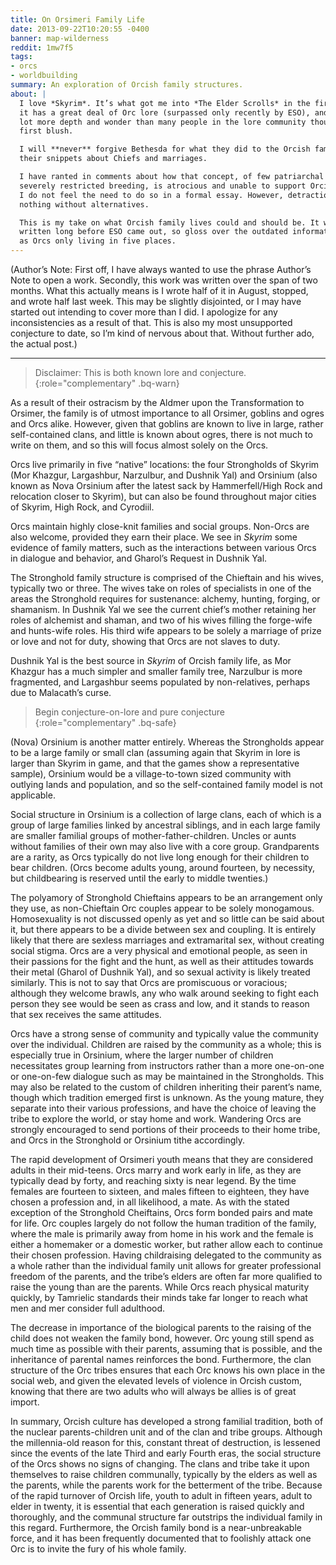 ```yaml
---
title: On Orsimeri Family Life
date: 2013-09-22T10:20:55 -0400
banner: map-wilderness
reddit: 1mw7f5
tags:
- orcs
- worldbuilding
summary: An exploration of Orcish family structures.
about: |
  I love *Skyrim*. It’s what got me into *The Elder Scrolls* in the first place,
  it has a great deal of Orc lore (surpassed only recently by ESO), and has a
  lot more depth and wonder than many people in the lore community thought at
  first blush.

  I will **never** forgive Bethesda for what they did to the Orcish family with
  their snippets about Chiefs and marriages.

  I have ranted in comments about how that concept, of few patriarchal lines and
  severely restricted breeding, is atrocious and unable to support Orcish life.
  I do not feel the need to do so in a formal essay. However, detractions mean
  nothing without alternatives.

  This is my take on what Orcish family lives could and should be. It was
  written long before ESO came out, so gloss over the outdated information such
  as Orcs only living in five places.
---
```


(Author’s Note: First off, I have always wanted to use the phrase Author’s Note
to open a work. Secondly, this work was written over the span of two months.
What this actually means is I wrote half of it in August, stopped, and wrote
half last week. This may be slightly disjointed, or I may have started out
intending to cover more than I did. I apologize for any inconsistencies as a
result of that. This is also my most unsupported conjecture to date, so I’m kind
of nervous about that. Without further ado, the actual post.)

____

> Disclaimer: This is both known lore and conjecture.
{:role="complementary" .bq-warn}

As a result of their ostracism by the Aldmer upon the Transformation to Orsimer,
the family is of utmost importance to all Orsimer, goblins and ogres and Orcs
alike. However, given that goblins are known to live in large, rather
self-contained clans, and little is known about ogres, there is not much to
write on them, and so this will focus almost solely on the Orcs.

Orcs live primarily in five “native” locations: the four Strongholds of Skyrim
(Mor Khazgur, Largashbur, Narzulbur, and Dushnik Yal) and Orsinium (also known
as Nova Orsinium after the latest sack by Hammerfell/High Rock and relocation
closer to Skyrim), but can also be found throughout major cities of Skyrim, High
Rock, and Cyrodiil.

Orcs maintain highly close-knit families and social groups. Non-Orcs are also
welcome, provided they earn their place. We see in *Skyrim* some evidence of
family matters, such as the interactions between various Orcs in dialogue and
behavior, and Gharol’s Request in Dushnik Yal.

The Stronghold family structure is comprised of the Chieftain and his wives,
typically two or three. The wives take on roles of specialists in one of the
areas the Stronghold requires for sustenance: alchemy, hunting, forging, or
shamanism. In Dushnik Yal we see the current chief’s mother retaining her roles
of alchemist and shaman, and two of his wives filling the forge-wife and
hunts-wife roles. His third wife appears to be solely a marriage of prize or
love and not for duty, showing that Orcs are not slaves to duty.

Dushnik Yal is the best source in *Skyrim* of Orcish family life, as Mor Khazgur
has a much simpler and smaller family tree, Narzulbur is more fragmented, and
Largashbur seems populated by non-relatives, perhaps due to Malacath’s curse.

> Begin conjecture-on-lore and pure conjecture
{:role="complementary" .bq-safe}

(Nova) Orsinium is another matter entirely. Whereas the Strongholds appear to be
a large family or small clan (assuming again that Skyrim in lore is larger than
Skyrim in game, and that the games show a representative sample), Orsinium would
be a village-to-town sized community with outlying lands and population, and so
the self-contained family model is not applicable.

Social structure in Orsinium is a collection of large clans, each of which is a
group of large families linked by ancestral siblings, and in each large family
are smaller familial groups of mother-father-children. Uncles or aunts without
families of their own may also live with a core group. Grandparents are a
rarity, as Orcs typically do not live long enough for their children to bear
children. (Orcs become adults young, around fourteen, by necessity, but
childbearing is reserved until the early to middle twenties.)

The polyamory of Stronghold Chieftains appears to be an arrangement only they
use, as non-Chieftain Orc couples appear to be solely monogamous. Homosexuality
is not discussed openly as yet and so little can be said about it, but there
appears to be a divide between sex and coupling. It is entirely likely that
there are sexless marriages and extramarital sex, without creating social
stigma. Orcs are a very physical and emotional people, as seen in their passions
for the fight and the hunt, as well as their attitudes towards their metal
(Gharol of Dushnik Yal), and so sexual activity is likely treated similarly.
This is not to say that Orcs are promiscuous or voracious; although they welcome
brawls, any who walk around seeking to fight each person they see would be seen
as crass and low, and it stands to reason that sex receives the same attitudes.

Orcs have a strong sense of community and typically value the community over the
individual. Children are raised by the community as a whole; this is especially
true in Orsinium, where the larger number of children necessitates group
learning from instructors rather than a more one-on-one or one-on-few dialogue
such as may be maintained in the Strongholds. This may also be related to the
custom of children inheriting their parent’s name, though which tradition
emerged first is unknown. As the young mature, they separate into their various
professions, and have the choice of leaving the tribe to explore the world, or
stay home and work. Wandering Orcs are strongly encouraged to send portions of
their proceeds to their home tribe, and Orcs in the Stronghold or Orsinium tithe
accordingly.

The rapid development of Orsimeri youth means that they are considered adults in
their mid-teens. Orcs marry and work early in life, as they are typically dead
by forty, and reaching sixty is near legend. By the time females are fourteen to
sixteen, and males fifteen to eighteen, they have chosen a profession and, in
all likelihood, a mate. As with the stated exception of the Stronghold
Cheiftains, Orcs form bonded pairs and mate for life. Orc couples largely do not
follow the human tradition of the family, where the male is primarily away from
home in his work and the female is either a homemaker or a domestic worker, but
rather allow each to continue their chosen profession. Having childraising
delegated to the community as a whole rather than the individual family unit
allows for greater professional freedom of the parents, and the tribe’s elders
are often far more qualified to raise the young than are the parents. While Orcs
reach physical maturity quickly, by Tamrielic standards their minds take far
longer to reach what men and mer consider full adulthood.

The decrease in importance of the biological parents to the raising of the child
does not weaken the family bond, however. Orc young still spend as much time as
possible with their parents, assuming that is possible, and the inheritance of
parental names reinforces the bond. Furthermore, the clan structure of the Orc
tribes ensures that each Orc knows his own place in the social web, and given
the elevated levels of violence in Orcish custom, knowing that there are two
adults who will always be allies is of great import.

In summary, Orcish culture has developed a strong familial tradition, both of
the nuclear parents-children unit and of the clan and tribe groups. Although the
millennia-old reason for this, constant threat of destruction, is lessened since
the events of the late Third and early Fourth eras, the social structure of the
Orcs shows no signs of changing. The clans and tribe take it upon themselves to
raise children communally, typically by the elders as well as the parents, while
the parents work for the betterment of the tribe. Because of the rapid turnover
of Orcish life, youth to adult in fifteen years, adult to elder in twenty, it is
essential that each generation is raised quickly and thoroughly, and the
communal structure far outstrips the individual family in this regard.
Furthermore, the Orcish family bond is a near-unbreakable force, and it has been
frequently documented that to foolishly attack one Orc is to invite the fury of
his whole family.
